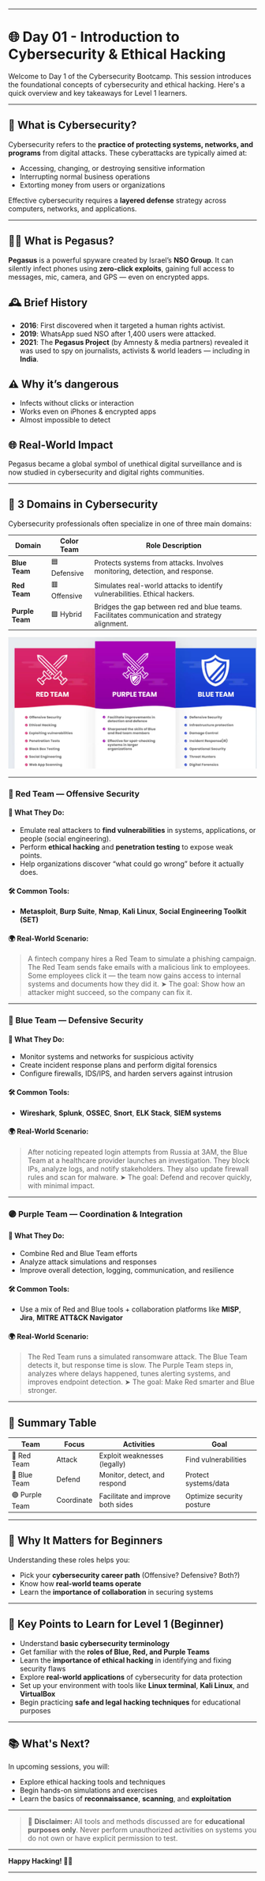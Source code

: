 
---

# 🌐 Day 01 - Introduction to Cybersecurity & Ethical Hacking

Welcome to Day 1 of the Cybersecurity Bootcamp. This session introduces the foundational concepts of cybersecurity and ethical hacking. Here's a quick overview and key takeaways for Level 1 learners.

---

## 🔐 What is Cybersecurity?

Cybersecurity refers to the **practice of protecting systems, networks, and programs** from digital attacks. These cyberattacks are typically aimed at:

* Accessing, changing, or destroying sensitive information
* Interrupting normal business operations
* Extorting money from users or organizations

Effective cybersecurity requires a **layered defense** strategy across computers, networks, and applications.

---

## 🕵️‍♂️ What is Pegasus?

**Pegasus** is a powerful spyware created by Israel’s **NSO Group**. It can silently infect phones using **zero-click exploits**, gaining full access to messages, mic, camera, and GPS — even on encrypted apps.

## 🕰️ Brief History

- **2016**: First discovered when it targeted a human rights activist.
- **2019**: WhatsApp sued NSO after 1,400 users were attacked.
- **2021**: The **Pegasus Project** (by Amnesty & media partners) revealed it was used to spy on journalists, activists & world leaders — including in **India**.

## ⚠️ Why it’s dangerous

- Infects without clicks or interaction
- Works even on iPhones & encrypted apps
- Almost impossible to detect

## 🌐 Real-World Impact

Pegasus became a global symbol of unethical digital surveillance and is now studied in cybersecurity and digital rights communities.

---

## 🎯 3 Domains in Cybersecurity

Cybersecurity professionals often specialize in one of three main domains:

| Domain          | Color Team   | Role Description                                                                              |
| --------------- | ------------ | --------------------------------------------------------------------------------------------- |
| **Blue Team**   | 🟦 Defensive | Protects systems from attacks. Involves monitoring, detection, and response.                  |
| **Red Team**    | 🟥 Offensive | Simulates real-world attacks to identify vulnerabilities. Ethical hackers.                    |
| **Purple Team** | 🟪 Hybrid    | Bridges the gap between red and blue teams. Facilitates communication and strategy alignment. |

![Red, Blue & Purple Teams](./3_Cybersecutrity_Domains.png)

---

### 🔴 Red Team — **Offensive Security**

#### 📌 What They Do:

* Emulate real attackers to **find vulnerabilities** in systems, applications, or people (social engineering).
* Perform **ethical hacking** and **penetration testing** to expose weak points.
* Help organizations discover “what could go wrong” before it actually does.

#### 🛠️ Common Tools:

* **Metasploit**, **Burp Suite**, **Nmap**, **Kali Linux**, **Social Engineering Toolkit (SET)**

#### 🌍 Real-World Scenario:

> A fintech company hires a Red Team to simulate a phishing campaign. The Red Team sends fake emails with a malicious link to employees. Some employees click it — the team now gains access to internal systems and documents how they did it.
> ➤ The goal: Show how an attacker might succeed, so the company can fix it.

---

### 🔵 Blue Team — **Defensive Security**

#### 📌 What They Do:

* Monitor systems and networks for suspicious activity
* Create incident response plans and perform digital forensics
* Configure firewalls, IDS/IPS, and harden servers against intrusion

#### 🛠️ Common Tools:

* **Wireshark**, **Splunk**, **OSSEC**, **Snort**, **ELK Stack**, **SIEM systems**

#### 🌍 Real-World Scenario:

> After noticing repeated login attempts from Russia at 3AM, the Blue Team at a healthcare provider launches an investigation. They block IPs, analyze logs, and notify stakeholders. They also update firewall rules and scan for malware.
> ➤ The goal: Defend and recover quickly, with minimal impact.

---

### 🟣 Purple Team — **Coordination & Integration**

#### 📌 What They Do:

* Combine Red and Blue Team efforts
* Analyze attack simulations and responses
* Improve overall detection, logging, communication, and resilience

#### 🛠️ Common Tools:

* Use a mix of Red and Blue tools + collaboration platforms like **MISP**, **Jira**, **MITRE ATT\&CK Navigator**

#### 🌍 Real-World Scenario:

> The Red Team runs a simulated ransomware attack. The Blue Team detects it, but response time is slow. The Purple Team steps in, analyzes where delays happened, tunes alerting systems, and improves endpoint detection.
> ➤ The goal: Make Red smarter and Blue stronger.

---

## 🔁 Summary Table

| Team           | Focus      | Activities                        | Goal                      |
| -------------- | ---------- | --------------------------------- | ------------------------- |
| 🔴 Red Team    | Attack     | Exploit weaknesses (legally)      | Find vulnerabilities      |
| 🔵 Blue Team   | Defend     | Monitor, detect, and respond      | Protect systems/data      |
| 🟣 Purple Team | Coordinate | Facilitate and improve both sides | Optimize security posture |

---

## 🎯 Why It Matters for Beginners

Understanding these roles helps you:

* Pick your **cybersecurity career path** (Offensive? Defensive? Both?)
* Know how **real-world teams operate**
* Learn the **importance of collaboration** in securing systems

---

## 🧠 Key Points to Learn for Level 1 (Beginner)

* Understand **basic cybersecurity terminology**
* Get familiar with the **roles of Blue, Red, and Purple Teams**
* Learn the **importance of ethical hacking** in identifying and fixing security flaws
* Explore **real-world applications** of cybersecurity for data protection
* Set up your environment with tools like **Linux terminal**, **Kali Linux**, and **VirtualBox**
* Begin practicing **safe and legal hacking techniques** for educational purposes

---

## 📚 What's Next?

In upcoming sessions, you will:

* Explore ethical hacking tools and techniques
* Begin hands-on simulations and exercises
* Learn the basics of **reconnaissance**, **scanning**, and **exploitation**

---

> 🚨 **Disclaimer:** All tools and methods discussed are for **educational purposes only**. Never perform unauthorized activities on systems you do not own or have explicit permission to test.

---

**Happy Hacking! 🧑‍💻**

---

